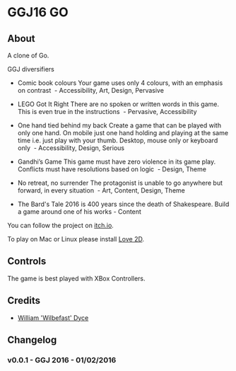 ﻿# GGJ16 GO

## About

A clone of Go.

GGJ diversifiers

* Comic book colours
Your game uses only 4 colours, with an emphasis on contrast  - Accessibility, Art, Design, Pervasive

* LEGO Got It Right
There are no spoken or written words in this game. This is even true in the instructions  - Pervasive, Accessibility

* One hand tied behind my back
Create a game that can be played with only one hand. On mobile just one hand holding and playing at the same time i.e. just play with your thumb. Desktop, mouse only or keyboard only  - Accessibility, Design, Serious

* Gandhi’s Game
This game must have zero violence in its game play. Conflicts must have resolutions based on logic  - Design, Theme

* No retreat, no surrender
The protagonist is unable to go anywhere but forward, in every situation  - Art, Content, Design, Theme

* The Bard's Tale
2016 is 400 years since the death of Shakespeare. Build a game around one of his works - Content

You can follow the project on [itch.io](http://wilbefast.itch.io).

To play on Mac or Linux please install [Love 2D](http://love2d.org/).

## Controls

The game is best played with XBox Controllers.

## Credits

* [William 'Wilbefast' Dyce](https://twitter.com/wilbefast)

## Changelog

### v0.0.1 - GGJ 2016 - 01/02/2016
